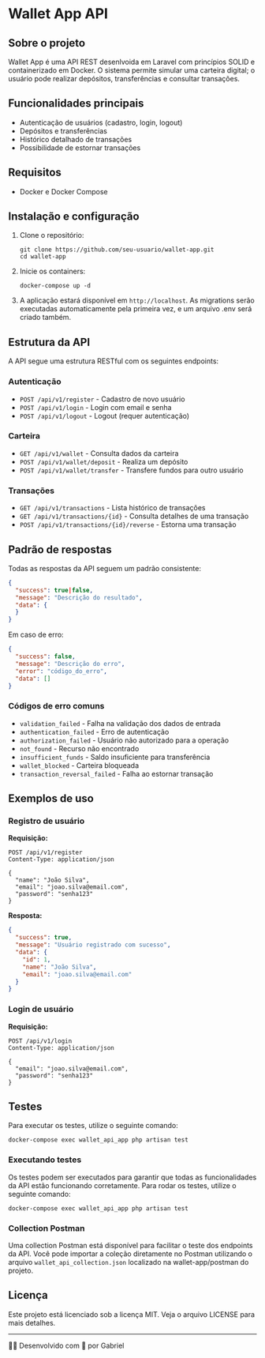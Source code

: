 # Wallet App API

## Sobre o projeto

Wallet App é uma API REST desenlvoida em Laravel com princípios SOLID e containerizado em Docker. O sistema permite simular uma carteira digital; o usuário pode realizar depósitos, transferências e consultar transações.

## Funcionalidades principais

- Autenticação de usuários (cadastro, login, logout)
- Depósitos e transferências
- Histórico detalhado de transações
- Possibilidade de estornar transações

## Requisitos

- Docker e Docker Compose

## Instalação e configuração

1. Clone o repositório:
   ```
   git clone https://github.com/seu-usuario/wallet-app.git
   cd wallet-app
   ```

2. Inicie os containers:
   ```
   docker-compose up -d
   ```

3. A aplicação estará disponível em `http://localhost`. As migrations serão executadas automaticamente pela primeira vez, e um arquivo .env será criado também.

## Estrutura da API

A API segue uma estrutura RESTful com os seguintes endpoints:

### Autenticação

- `POST /api/v1/register` - Cadastro de novo usuário
- `POST /api/v1/login` - Login com email e senha
- `POST /api/v1/logout` - Logout (requer autenticação)

### Carteira

- `GET /api/v1/wallet` - Consulta dados da carteira
- `POST /api/v1/wallet/deposit` - Realiza um depósito
- `POST /api/v1/wallet/transfer` - Transfere fundos para outro usuário

### Transações

- `GET /api/v1/transactions` - Lista histórico de transações
- `GET /api/v1/transactions/{id}` - Consulta detalhes de uma transação
- `POST /api/v1/transactions/{id}/reverse` - Estorna uma transação

## Padrão de respostas

Todas as respostas da API seguem um padrão consistente:

```json
{
  "success": true|false,
  "message": "Descrição do resultado",
  "data": { 
  }
}
```

Em caso de erro:

```json
{
  "success": false,
  "message": "Descrição do erro",
  "error": "código_do_erro",
  "data": []
}
```

### Códigos de erro comuns

- `validation_failed` - Falha na validação dos dados de entrada
- `authentication_failed` - Erro de autenticação
- `authorization_failed` - Usuário não autorizado para a operação
- `not_found` - Recurso não encontrado
- `insufficient_funds` - Saldo insuficiente para transferência
- `wallet_blocked` - Carteira bloqueada
- `transaction_reversal_failed` - Falha ao estornar transação

## Exemplos de uso

### Registro de usuário

**Requisição:**
```
POST /api/v1/register
Content-Type: application/json

{
  "name": "João Silva",
  "email": "joao.silva@email.com",
  "password": "senha123"
}
```

**Resposta:**
```json
{
  "success": true,
  "message": "Usuário registrado com sucesso",
  "data": {
    "id": 1,
    "name": "João Silva",
    "email": "joao.silva@email.com"
  }
}
```

### Login de usuário

**Requisição:**
```
POST /api/v1/login
Content-Type: application/json

{
  "email": "joao.silva@email.com",
  "password": "senha123"
}
```

## Testes

Para executar os testes, utilize o seguinte comando:

```
docker-compose exec wallet_api_app php artisan test
```

### Executando testes

Os testes podem ser executados para garantir que todas as funcionalidades da API estão funcionando corretamente. Para rodar os testes, utilize o seguinte comando:

```
docker-compose exec wallet_api_app php artisan test
```

### Collection Postman

Uma collection Postman está disponível para facilitar o teste dos endpoints da API. Você pode importar a coleção diretamente no Postman utilizando o arquivo `wallet_api_collection.json` localizado na wallet-app/postman do projeto.

## Licença

Este projeto está licenciado sob a licença MIT. Veja o arquivo LICENSE para mais detalhes.

---

👨‍💻 Desenvolvido com 💚 por Gabriel